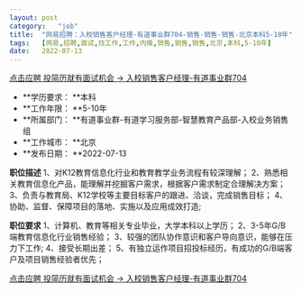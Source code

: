 ```yaml
---
layout:	post
category:	"job"
title:	"网易招聘：入校销售客户经理-有道事业群704-销售-销售-销售-北京本科5-10年"
tags:	[网易,招聘,面试,找工作,工作,内推,销售,销售,销售,北京,本科,5-10年]
date:	2022-07-13
---
```


[点击应聘 投简历就有面试机会 -> 入校销售客户经理-有道事业群704](http://mobile.bole.netease.com/bole/boleDetail?id=41451&employeeId=346f03c3cda5f04c&key=all)



- **学历要求： **本科
- **工作年限： **5-10年
- **所属部门： **有道事业群-有道学习服务部-智慧教育产品部-入校业务销售组
- **工作城市： **北京
- **发布日期： **2022-07-13



**职位描述**
1、对K12教育信息化行业和教育教学业务流程有较深理解；
2、熟悉相关教育信息化产品，能理解并挖掘客户需求，根据客户需求制定合理解决方案；
3、负责与教育局、K12学校等主要目标客户的跟进、洽谈，完成销售目标；
4、协助、监督、保障项目的落地、实施以及应用成效打造;




**职位要求**
1、计算机、教育等相关专业毕业，大学本科以上学历；
2、3-5年G/B端教育信息化行业销售经验；
3、较强的团队协作意识和客户导向意识，能够在压力下工作;
4、接受长期出差；
5、有独立运作项目招投标经历，有成功的G/B端客户及项目销售经验者优先；



[点击应聘 投简历就有面试机会 -> 入校销售客户经理-有道事业群704](http://mobile.bole.netease.com/bole/boleDetail?id=41451&employeeId=346f03c3cda5f04c&key=all)
